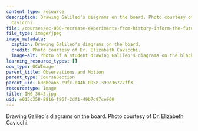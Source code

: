 ```yaml
---
content_type: resource
description: Drawing Galileo's diagrams on the board. Photo courtesy of Dr. Elizabeth
  Cavicchi.
file: /courses/ec-050-recreate-experiments-from-history-inform-the-future-from-the-past-galileo-january-iap-2010/e015c3588816f86f2df149b7d97ce960_IMG_3843.jpg
file_type: image/jpeg
image_metadata:
  caption: Drawing Galileo's diagrams on the board.
  credit: Photo courtesy of Dr. Elizabeth Cavicchi.
  image-alt: Photo of a student drawing Galileo's diagrams on the blackboard.
learning_resource_types: []
ocw_type: OCWImage
parent_title: Observations and Motion
parent_type: CourseSection
parent_uid: 60d8ea65-c9fc-e44b-0958-399a36777ff3
resourcetype: Image
title: IMG_3843.jpg
uid: e015c358-8816-f86f-2df1-49b7d97ce960
---
```

Drawing Galileo's diagrams on the board. Photo courtesy of Dr. Elizabeth Cavicchi.